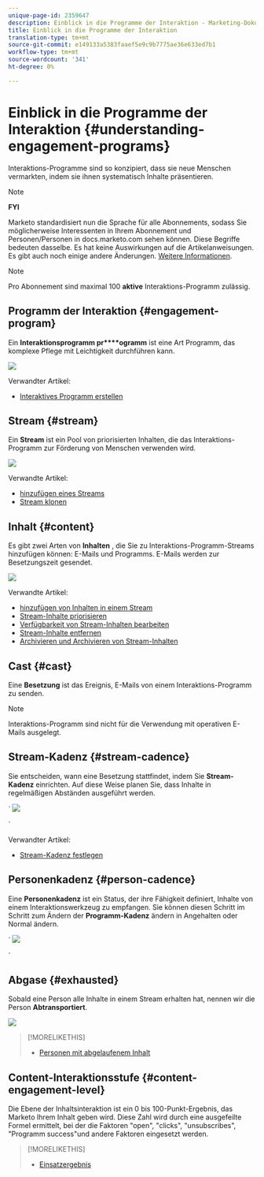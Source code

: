 ```yaml
---
unique-page-id: 2359647
description: Einblick in die Programme der Interaktion - Marketing-Dokumente - Produktdokumentation
title: Einblick in die Programme der Interaktion
translation-type: tm+mt
source-git-commit: e149133a5383faaef5e9c9b7775ae36e633ed7b1
workflow-type: tm+mt
source-wordcount: '341'
ht-degree: 0%

---
```



# Einblick in die Programme der Interaktion {#understanding-engagement-programs}

Interaktions-Programme sind so konzipiert, dass sie neue Menschen vermarkten, indem sie ihnen systematisch Inhalte präsentieren.

>[!NOTE]
>
>**FYI**
>
>Marketo standardisiert nun die Sprache für alle Abonnements, sodass Sie möglicherweise Interessenten in Ihrem Abonnement und Personen/Personen in docs.marketo.com sehen können. Diese Begriffe bedeuten dasselbe. Es hat keine Auswirkungen auf die Artikelanweisungen. Es gibt auch noch einige andere Änderungen. [Weitere Informationen](http://docs.marketo.com/display/DOCS/Updates+to+Marketo+Terminology).

>[!NOTE]
>
>Pro Abonnement sind maximal 100 **aktive** Interaktions-Programm zulässig.

## Programm der Interaktion {#engagement-program}

Ein **Interaktionsprogramm pr****ogramm** ist eine Art Programm, das komplexe Pflege mit Leichtigkeit durchführen kann.

![](assets/image2014-9-15-15-3a24-3a57.png)

Verwandter Artikel:

* [Interaktives Programm erstellen](create-an-engagement-program.md)

## Stream {#stream}

Ein **Stream** ist ein Pool von priorisierten Inhalten, die das Interaktions-Programm zur Förderung von Menschen verwenden wird.

![](assets/image2014-9-15-15-3a25-3a4.png)

Verwandte Artikel:

* [hinzufügen eines Streams](add-a-stream.md)
* [Stream klonen](../../../../product-docs/email-marketing/drip-nurturing/engagement-program-streams/clone-a-stream.md)

## Inhalt {#content}

Es gibt zwei Arten von **Inhalten** , die Sie zu Interaktions-Programm-Streams hinzufügen können: E-Mails und Programms. E-Mails werden zur Besetzungszeit gesendet.

![](assets/image2014-9-15-15-3a25-3a18.png)

Verwandte Artikel:

* [hinzufügen von Inhalten in einem Stream](add-content-to-a-stream.md)
* [Stream-Inhalte priorisieren](../../../../product-docs/email-marketing/drip-nurturing/using-stream-content/prioritize-stream-content.md)
* [Verfügbarkeit von Stream-Inhalten bearbeiten](../../../../product-docs/email-marketing/drip-nurturing/using-stream-content/edit-availability-of-stream-content.md)
* [Stream-Inhalte entfernen](../../../../product-docs/email-marketing/drip-nurturing/using-stream-content/remove-stream-content.md)
* [Archivieren und Archivieren von Stream-Inhalten](../../../../product-docs/email-marketing/drip-nurturing/using-stream-content/archive-and-unarchive-stream-content.md)

## Cast {#cast}

Eine **Besetzung** ist das Ereignis, E-Mails von einem Interaktions-Programm zu senden.

>[!NOTE]
>
>Interaktions-Programm sind nicht für die Verwendung mit operativen E-Mails ausgelegt.

## Stream-Kadenz {#stream-cadence}

Sie entscheiden, wann eine Besetzung stattfindet, indem Sie **Stream-Kadenz** einrichten. Auf diese Weise planen Sie, dass Inhalte in regelmäßigen Abständen ausgeführt werden.

` ![](assets/image2014-9-15-15-3a25-3a27.png)

`

Verwandter Artikel:

* [Stream-Kadenz festlegen](../../../../product-docs/email-marketing/drip-nurturing/engagement-program-streams/set-stream-cadence.md)

## Personenkadenz {#person-cadence}

Eine **Personenkadenz** ist ein Status, der ihre Fähigkeit definiert, Inhalte von einem Interaktionswerkzeug zu empfangen. Sie können diesen Schritt im Schritt zum Ändern der **Programm-Kadenz** ändern in Angehalten oder Normal ändern.

` ![](assets/image2014-9-15-15-3a25-3a55.png)

`

## Abgase {#exhausted}

Sobald eine Person alle Inhalte in einem Stream erhalten hat, nennen wir die Person **Abtransportiert**.

![](assets/image2014-9-15-15-3a26-3a5.png)

>[!MORELIKETHIS]
>
>* [Personen mit abgelaufenem Inhalt](../../../../product-docs/email-marketing/drip-nurturing/using-engagement-programs/people-who-have-exhausted-content.md)

>



## Content-Interaktionsstufe {#content-engagement-level}

Die Ebene der Inhaltsinteraktion ist ein 0 bis 100-Punkt-Ergebnis, das Marketo Ihrem Inhalt geben wird. Diese Zahl wird durch eine ausgefeilte Formel ermittelt, bei der die Faktoren &quot;open&quot;, &quot;clicks&quot;, &quot;unsubscribes&quot;, &quot;Programm success&quot;und andere Faktoren eingesetzt werden.

>[!MORELIKETHIS]
>
>* [Einsatzergebnis](../../../../product-docs/email-marketing/drip-nurturing/reports-and-notifications/understanding-the-engagement-score.md)

>



